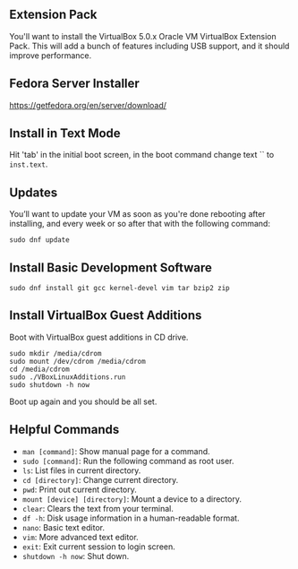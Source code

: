 Extension Pack
--------------

You'll want to install the VirtualBox 5.0.x Oracle VM VirtualBox Extension Pack. This will add a bunch of features including USB support, and it should improve performance.

Fedora Server Installer
-----------------------

https://getfedora.org/en/server/download/

Install in Text Mode
--------------------

Hit 'tab' in the initial boot screen, in the boot command change text `` to `inst.text`.

Updates
-------

You’ll want to update your VM as soon as you're done rebooting after installing, and every week or so after that with the following command:

    sudo dnf update

Install Basic Development Software
----------------------------------

    sudo dnf install git gcc kernel-devel vim tar bzip2 zip

Install VirtualBox Guest Additions
----------------------------------

Boot with VirtualBox guest additions in CD drive.

    sudo mkdir /media/cdrom
    sudo mount /dev/cdrom /media/cdrom
    cd /media/cdrom
    sudo ./VBoxLinuxAdditions.run
    sudo shutdown -h now

Boot up again and you should be all set.

Helpful Commands
----------------

* `man [command]`: Show manual page for a command.
* `sudo [command]`: Run the following command as root user.
* `ls`: List files in current directory.
* `cd [directory]`: Change current directory.
* `pwd`: Print out current directory.
* `mount [device] [directory]`: Mount a device to a directory.
* `clear`: Clears the text from your terminal.
* `df -h`: Disk usage information in a human-readable format.
* `nano`: Basic text editor.
* `vim`: More advanced text editor.
* `exit`: Exit current session to login screen.
* `shutdown -h now`: Shut down.
